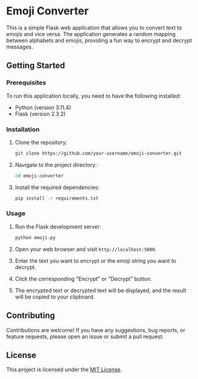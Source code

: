 
# Emoji Converter

This is a simple Flask web application that allows you to convert text to emojis and vice versa. The application generates a random mapping between alphabets and emojis, providing a fun way to encrypt and decrypt messages.

## Getting Started

### Prerequisites

To run this application locally, you need to have the following installed:

- Python (version 3.11.4)
- Flask (version 2.3.2)

### Installation

1. Clone the repository:

   ```bash
   git clone https://github.com/your-username/emoji-converter.git
   ```

2. Navigate to the project directory:

   ```bash
   cd emoji-converter
   ```

3. Install the required dependencies:

   ```bash
   pip install -r requirements.txt
   ```

### Usage

1. Run the Flask development server:

   ```bash
   python emoji.py
   ```

2. Open your web browser and visit `http://localhost:5000`.

3. Enter the text you want to encrypt or the emoji string you want to decrypt.

4. Click the corresponding "Encrypt" or "Decrypt" button.

5. The encrypted text or decrypted text will be displayed, and the result will be copied to your clipboard.

## Contributing

Contributions are welcome! If you have any suggestions, bug reports, or feature requests, please open an issue or submit a pull request.

## License

This project is licensed under the [MIT License](LICENSE).
```
